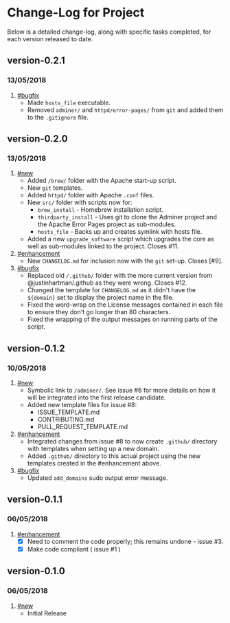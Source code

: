 # Change-Log for Project

Below is a detailed change-log, along with specific tasks completed, for each 
version released to date.

## version-0.2.1
### 13/05/2018

1. [#bugfix](#bugfix)
    - Made `hosts_file` executable.
    - Removed `adminer/` and `httpd/error-pages/` from `git` and added them to 
    the `.gitignore` file. 

## version-0.2.0
### 13/05/2018

1. [#new](#new)
    - Added `/brew/` folder with the Apache start-up script.
    - New `git` templates.
    - Added `httpd/` folder with Apache `.conf` files.
    - New `src/` folder with scripts now for:
        + `brew_install` - Homebrew installation script.
        + `thirdparty_install` - Uses git to clone the Adminer project and 
        the Apache Error Pages project as sub-modules.
        + `hosts_file` - Backs up and creates symlink with hosts file.
    - Added a new `upgrade_software` script which upgrades the core as well as 
    sub-modules linked to the project. Closes #11.
1. [#enhancement](#enhancement)
    - New `CHANGELOG.md` for inclusion now with the `git` set-up. Closes [#9].
1. [#bugfix](#bugfix)
    - Replaced old `/.github/` folder with the more current version from 
    @justinhartman/.github as they were wrong. Closes #12.
    - Changed the template for `CHANGELOG.md` as it didn't have the `${domain}`
     set to display the project name in the file.
    - Fixed the word-wrap on the License messages contained in each file to 
    ensure they don't go longer than 80 characters.
    - Fixed the wrapping of the output messages on running parts of the script.

## version-0.1.2
### 10/05/2018

1. [#new](#new)
    - Symbolic link to `/adminer/`. See issue #6 for more details on how it 
    will be integrated into the first release candidate.
    - Added new template files for issue #8:
        + ISSUE_TEMPLATE.md
        + CONTRIBUTING.md
        + PULL_REQUEST_TEMPLATE.md
1. [#enhancement](#enhancement)
    - Integrated changes from issue #8 to now create `.github/` directory with 
    templates when setting up a new domain.
    - Added `.github/` directory to this actual project using the new 
    templates created in the #enhancement above.
1. [#bugfix](#bugfix)
    - Updated `add_domains` sudo output error message.

## version-0.1.1
### 06/05/2018

1. [#enhancement](#enhancement)
    - [X] Need to comment the code properly; this remains undone - issue #3.
    - [X] Make code compliant ( issue #1 )

## version-0.1.0
### 06/05/2018

1. [#new](#new)
    - Initial Release
